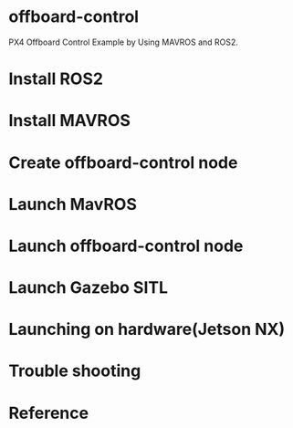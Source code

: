 # offboard-control

PX4 Offboard Control Example by Using MAVROS and ROS2.

# Install ROS2

# Install MAVROS

# Create offboard-control node

# Launch MavROS

# Launch offboard-control node

# Launch Gazebo SITL

# Launching on hardware(Jetson NX)

# Trouble shooting


# Reference
